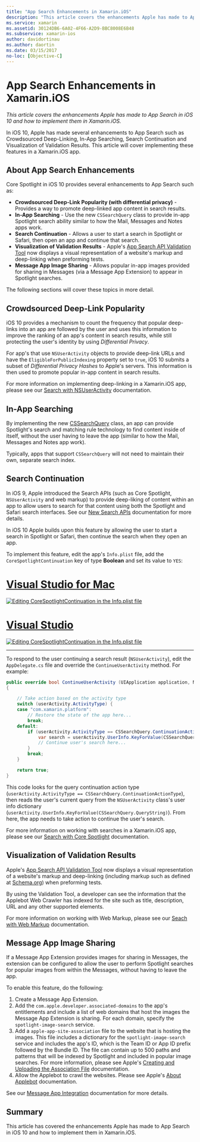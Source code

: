 ```yaml
---
title: "App Search Enhancements in Xamarin.iOS"
description: "This article covers the enhancements Apple has made to App Search in iOS 10 and how to implement them in Xamarin.iOS."
ms.service: xamarin
ms.assetid: 30124DB6-6A02-4F66-A2D9-BBC8008E6B48
ms.subservice: xamarin-ios
author: davidortinau
ms.author: daortin
ms.date: 03/15/2017
no-loc: [Objective-C]
---
```


# App Search Enhancements in Xamarin.iOS

_This article covers the enhancements Apple has made to App Search in iOS 10 and how to implement them in Xamarin.iOS._

In iOS 10, Apple has made several enhancements to App Search such as Crowdsourced Deep-Linking, In-App Searching, Search Continuation and Visualization of Validation Results. This article will cover implementing these features in a Xamarin.iOS app.

## About App Search Enhancements

Core Spotlight in iOS 10 provides several enhancements to App Search such as:

- **Crowdsourced Deep-Link Popularity (with differential privacy)** - Provides a way to promote deep-linked app content in search results.
- **In-App Searching** - Use the new `CSSearchQuery` class to provide in-app Spotlight search ability similar to how the Mail, Messages and Notes apps work.
- **Search Continuation** - Allows a user to start a search in Spotlight or Safari, then open an app and continue that search.
- **Visualization of Validation Results** - Apple's [App Search API Validation Tool](https://search.developer.apple.com/appsearch-validation-tool) now displays a visual representation of a website's markup and deep-linking when preforming tests.
- **Message App Image Sharing** - Allows popular in-app images provided for sharing in Messages (via a Message App Extension) to appear in Spotlight searches.

The following sections will cover these topics in more detail.

## Crowdsourced Deep-Link Popularity

iOS 10 provides a mechanism to count the frequency that popular deep-links into an app are followed by the user and uses this information to improve the ranking of an app's content in search results, while still protecting the user's identity by using *Differential Privacy*.

For app's that use `NSUserActivity` objects to provide deep-link URLs and have the `EligibleForPublicIndexing` property set to `true`, iOS 10 submits a subset of *Differential Privacy Hashes* to Apple's servers. This information is then used to promote popular in-app content in search results.

For more information on implementing deep-linking in a Xamarin.iOS app, please see our [Search with NSUserActivity](~/ios/platform/search/nsuseractivity.md) documentation.

## In-App Searching

By implementing the new [CSSearchQuery](https://developer.apple.com/reference/corespotlight/cssearchquery) class, an app can provide Spotlight's search and matching rule technology to find content inside of itself, without the user having to leave the app (similar to how the Mail, Messages and Notes app work).

Typically, apps that support `CSSearchQuery` will not need to maintain their own, separate search index.

## Search Continuation

In iOS 9, Apple introduced the Search APIs (such as Core Spotlight, `NSUserActivity` and web markup) to provide deep-liking of content within an app to allow users to search for that content using both the Spotlight and Safari search interfaces. See our [New Search APIs](~/ios/platform/search/index.md) documentation for more details.

In iOS 10 Apple builds upon this feature by allowing the user to start a search in Spotlight or Safari, then continue the search when they open an app.

To implement this feature, edit the app's `Info.plist` file, add the `CoreSpotlightContinuation` key of type **Boolean** and set its value to `YES`:

# [Visual Studio for Mac](#tab/macos)

[![Editing CoreSpotlightContinuation in the Info.plist file](app-search-enhancements-images/search01.png)](app-search-enhancements-images/search01.png#lightbox)

# [Visual Studio](#tab/windows)

[![Editing CoreSpotlightContinuation in the Info.plist file](app-search-enhancements-images/searchw01.png)](app-search-enhancements-images/search01.png#lightbox)

-----

To respond to the user continuing a search result (`NSUserActivity`), edit the `AppDelegate.cs` file and override the `ContinueUserActivity` method. For example:

```csharp
public override bool ContinueUserActivity (UIApplication application, NSUserActivity userActivity, UIApplicationRestorationHandler completionHandler)
{

    // Take action based on the activity type
    switch (userActivity.ActivityType) {
    case "com.xamarin.platform":
        // Restore the state of the app here...
        break;
    default:
        if (userActivity.ActivityType == CSSearchQuery.ContinuationActionType) {
            var search = userActivity.UserInfo.KeyForValue(CSSearchQuery.QueryString);
            // Continue user's search here...
        }
        break;
    }

    return true;
}
```

This code looks for the query continuation action type (`userActivity.ActivityType == CSSearchQuery.ContinuationActionType`), then reads the user's current query from the `NSUserActivity` class's user info dictionary (`userActivity.UserInfo.KeyForValue(CSSearchQuery.QueryString)`). From here, the app needs to take action to continue the user's search.

For more information on working with searches in a Xamarin.iOS app, please see our [Search with Core Spotlight](~/ios/platform/search/corespotlight.md) documentation.

## Visualization of Validation Results

Apple's [App Search API Validation Tool](https://search.developer.apple.com/appsearch-validation-tool) now displays a visual representation of a website's markup and deep-linking (including markup such as defined at [Schema.org](https://schema.org/)) when preforming tests.

By using the Validation Tool, a developer can see the information that the Applebot Web Crawler has indexed for the site such as title, description, URL and any other supported elements.

For more information on working with Web Markup, please see our [Seach with Web Markup](~/ios/platform/search/web-markup.md) documentation.

## Message App Image Sharing

If a Message App Extension provides images for sharing in Messages, the extension can be configured to allow the user to perform Spotlight searches for popular images from within the Messages, without having to leave the app.

To enable this feature, do the following:

1. Create a Message App Extension.
2. Add the `com.apple.developer.associated-domains` to the app's entitlements and include a list of web domains that host the images the Message App Extension is sharing. For each domain, specify the `spotlight-image-search` service.
3. Add a `apple-app-site-association` file to the website that is hosting the images. This file includes a dictionary for the `spotlight-image-search` service and includes the app's ID, which is the Team ID or App ID prefix followed by the Bundle ID. The file can contain up to 500 paths and patterns that will be indexed by Spotlight and included in popular image searches. For more information, please see Apple's [Creating and Uploading the Association File](https://developer.apple.com/library/prerelease/content/documentation/General/Conceptual/AppSearch/UniversalLinks.html#//apple_ref/doc/uid/TP40016308-CH12-SW4) documentation.
4. Allow the Applebot to crawl the websites. Please see Apple's [About Applebot](https://support.apple.com/HT204683) documentation.

See our [Message App Integration](~/ios/platform/message-app-integration/index.md) documentation for more details.

## Summary

This article has covered the enhancements Apple has made to App Search in iOS 10 and how to implement them in Xamarin.iOS.
